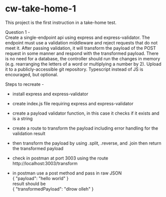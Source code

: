 # cw-take-home-1

This project is the first instruction in a take-home test.

Question 1 -   
Create a single-endpoint api using express and express-validator. The endpoint must use a validation middleware and reject requests that do not meet it. After passing validation, it will transform the payload of the POST request in some manner and respond with the transformed payload. There is no need for a database, the controller should run the changes in memory (e.g. rearranging the letters of a word or multiplying a number by 2). Upload it to a publicly-accessible git repository. Typescript instead of JS is encouraged, but optional.     

Steps to recreate - 
- install express and express-validator  
- create index.js file requiring express and express-validator  
- create a payload validator function, in this case it checks if it exists and is a string  
- create a route to transform the payload including error handling for the validation result  
- then transform the payload by using .split, .reverse, and .join  then return the transformed payload  
- check in postman at port 3003 using the route    
http://localhost:3003/transform    

- in postman use a post method and pass in raw JSON  
{
  "payload": "hello world"
}  
result should be   
{
    "transformedPayload": "dlrow olleh"
}    
